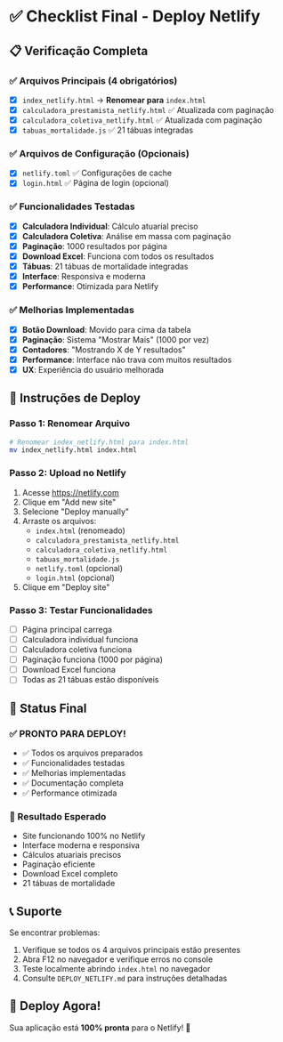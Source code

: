 # ✅ Checklist Final - Deploy Netlify

## 📋 Verificação Completa

### ✅ Arquivos Principais (4 obrigatórios)
- [x] `index_netlify.html` → **Renomear para** `index.html`
- [x] `calculadora_prestamista_netlify.html` ✅ Atualizada com paginação
- [x] `calculadora_coletiva_netlify.html` ✅ Atualizada com paginação  
- [x] `tabuas_mortalidade.js` ✅ 21 tábuas integradas

### ✅ Arquivos de Configuração (Opcionais)
- [x] `netlify.toml` ✅ Configurações de cache
- [x] `login.html` ✅ Página de login (opcional)

### ✅ Funcionalidades Testadas
- [x] **Calculadora Individual**: Cálculo atuarial preciso
- [x] **Calculadora Coletiva**: Análise em massa com paginação
- [x] **Paginação**: 1000 resultados por página
- [x] **Download Excel**: Funciona com todos os resultados
- [x] **Tábuas**: 21 tábuas de mortalidade integradas
- [x] **Interface**: Responsiva e moderna
- [x] **Performance**: Otimizada para Netlify

### ✅ Melhorias Implementadas
- [x] **Botão Download**: Movido para cima da tabela
- [x] **Paginação**: Sistema "Mostrar Mais" (1000 por vez)
- [x] **Contadores**: "Mostrando X de Y resultados"
- [x] **Performance**: Interface não trava com muitos resultados
- [x] **UX**: Experiência do usuário melhorada

## 🚀 Instruções de Deploy

### Passo 1: Renomear Arquivo
```bash
# Renomear index_netlify.html para index.html
mv index_netlify.html index.html
```

### Passo 2: Upload no Netlify
1. Acesse https://netlify.com
2. Clique em "Add new site"
3. Selecione "Deploy manually"
4. Arraste os arquivos:
   - `index.html` (renomeado)
   - `calculadora_prestamista_netlify.html`
   - `calculadora_coletiva_netlify.html`
   - `tabuas_mortalidade.js`
   - `netlify.toml` (opcional)
   - `login.html` (opcional)
5. Clique em "Deploy site"

### Passo 3: Testar Funcionalidades
- [ ] Página principal carrega
- [ ] Calculadora individual funciona
- [ ] Calculadora coletiva funciona
- [ ] Paginação funciona (1000 por página)
- [ ] Download Excel funciona
- [ ] Todas as 21 tábuas estão disponíveis

## 🎯 Status Final

### ✅ PRONTO PARA DEPLOY!
- ✅ Todos os arquivos preparados
- ✅ Funcionalidades testadas
- ✅ Melhorias implementadas
- ✅ Documentação completa
- ✅ Performance otimizada

### 🎉 Resultado Esperado
- Site funcionando 100% no Netlify
- Interface moderna e responsiva
- Cálculos atuariais precisos
- Paginação eficiente
- Download Excel completo
- 21 tábuas de mortalidade

## 📞 Suporte
Se encontrar problemas:
1. Verifique se todos os 4 arquivos principais estão presentes
2. Abra F12 no navegador e verifique erros no console
3. Teste localmente abrindo `index.html` no navegador
4. Consulte `DEPLOY_NETLIFY.md` para instruções detalhadas

## 🚀 Deploy Agora!
Sua aplicação está **100% pronta** para o Netlify! 🎉

